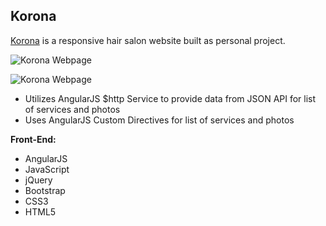 
**Korona**
--------------------

[Korona](http://www.bernadetteengleman.com/Websites/Korona/index.html) is a responsive hair salon website built as personal project.

![Korona Webpage](http://www.bernadetteengleman.com/img/portfolio/koronathumbnail.jpg)

![Korona Webpage](http://www.bernadetteengleman.com/img/portfolio/koronathumbnail2.jpg)

 - Utilizes AngularJS $http Service to provide data from JSON API for list of services and photos
 - Uses AngularJS Custom Directives for list of services and photos


**Front-End:**

 - AngularJS
 - JavaScript
 - jQuery 
 - Bootstrap
 - CSS3
 - HTML5
